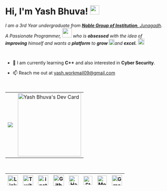 # Hi, I'm Yash Bhuva! <img src="https://github.com/TheDudeThatCode/TheDudeThatCode/blob/master/Assets/Hi.gif" width="29px">
<p>
  <em>
    I am a 3rd Year undergraduate from <a href=http://ngivbt.edu.in/> <b>Noble Group of Institution</b>, Junagadh</a>.  
     A Passionate Programmer, <img src="https://github.com/TheDudeThatCode/TheDudeThatCode/blob/master/Assets/Developer.gif" width="30px"> who is <b>obsessed</b>
    with the idea of <b>improving</b> himself and wants a <b>platform</b> to 
    <b>grow</b> <img src="https://github.com/TheDudeThatCode/TheDudeThatCode/blob/master/Assets/Rocket.gif" width="18px">and 
    <b>excel.</b> <img src="https://github.com/TheDudeThatCode/TheDudeThatCode/blob/master/Assets/Medal.gif" width="20px">
  </em>
 </p>
 <br>
 
- 🌱 I am currently learning **C++** and also interested in **Cyber Security**.                              
      
- 📫 Reach me out at yash.workmail09@gmail.com

 <br>
 
 <table>
  <tr>  
 <td>
   <a href="https://github.com/yashbhuva">
  <img align="center" src="https://github-readme-stats.vercel.app/api/top-langs/?username=yashbhuva&theme=dark&hide_langs_below=1" />
</a>   
    
<td>
<a href="https://app.daily.dev/yashbhuva"><img align="center" src="https://api.daily.dev/devcards/6a1a3ee5816848d6b39f5720540550ee.png?r=twd" width="200" alt="Yash Bhuva's Dev Card"/></a>
    </td>
 </tr>
  </table>
<br>

| [<img src="https://github.com/TheDudeThatCode/TheDudeThatCode/blob/master/Assets/Linkedin.svg" alt="Linkedin Logo" width="32">](https://in.linkedin.com/in/yashbhuva) | [<img src="https://github.com/TheDudeThatCode/TheDudeThatCode/blob/master/Assets/Twitter.svg" alt="Twitter Logo" width="32">](https://twitter.com/YashBhuva_) | [<img src="https://github.com/TheDudeThatCode/TheDudeThatCode/blob/master/Assets/Instagram.svg" alt="instagram logo" width="32">](https://www.instagram.com/yashbhuva08/)| [<img src="https://cdn.svgporn.com/logos/github-icon.svg" alt="Github logo" width="34">](https://github.com/TheDudeThatCode) | [<img src="https://github.com/TheDudeThatCode/TheDudeThatCode/blob/master/Assets/HackerRank.svg" alt="HackerRank Logo" width="30">](https://www.hackerrank.com/) | [<img src="https://cdn.svgporn.com/logos/stackoverflow-icon.svg" alt="Stackoverflow Logo" width="28">](https://stackoverflow.com/users/15274322/yashb) | [<img src="https://cdn.svgporn.com/logos/medium.svg" alt="Medium Logo" width="30">](https://medium.com/) | [<img src="https://github.com/TheDudeThatCode/TheDudeThatCode/blob/master/Assets/Gmail.svg" alt="Gmail logo" height="32">](mailto:yash.workmail09@gmail.com)
|:---:|:---:|:---:|:---:|:---:|:---:|:---:|:---:|

<br>


